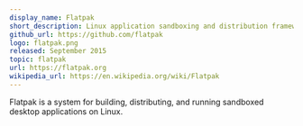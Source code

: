 ```yaml
---
display_name: Flatpak
short_description: Linux application sandboxing and distribution framework.
github_url: https://github.com/flatpak
logo: flatpak.png
released: September 2015
topic: flatpak
url: https://flatpak.org
wikipedia_url: https://en.wikipedia.org/wiki/Flatpak
---
```

Flatpak is a system for building, distributing, and running sandboxed desktop applications on Linux.
